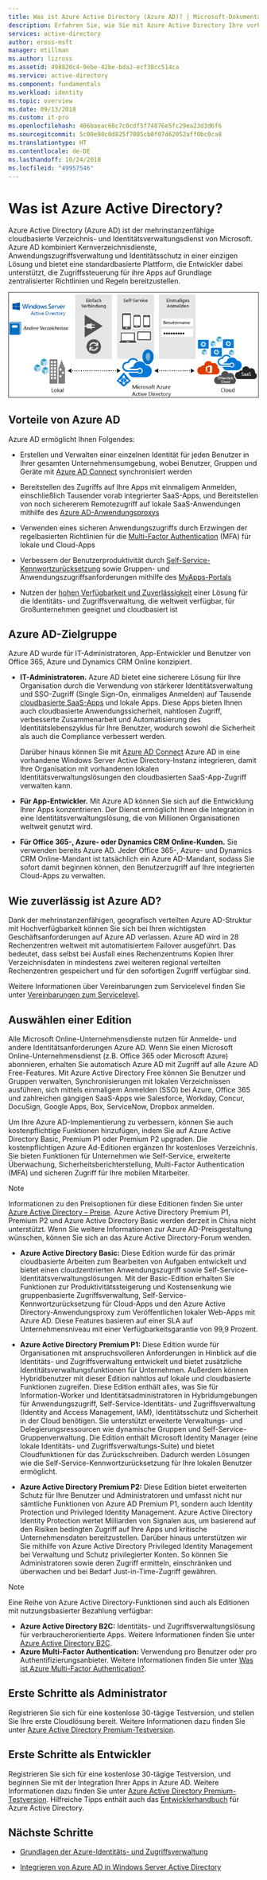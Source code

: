 ```yaml
---
title: Was ist Azure Active Directory (Azure AD)? | Microsoft-Dokumentation
description: Erfahren Sie, wie Sie mit Azure Active Directory Ihre vorhandenen lokalen Identitäten in die Cloud erweitern und in Azure AD integrierte Apps entwickeln.
services: active-directory
author: eross-msft
manager: mtillman
ms.author: lizross
ms.assetid: 498820c4-9ebe-42be-bda2-ecf38cc514ca
ms.service: active-directory
ms.component: fundamentals
ms.workload: identity
ms.topic: overview
ms.date: 09/13/2018
ms.custom: it-pro
ms.openlocfilehash: 406baeac60c7c0cdf5f74876e5fc29ea23d3d6f6
ms.sourcegitcommit: 5c00e98c0d825f7005cb0f07d62052aff0bc0ca8
ms.translationtype: HT
ms.contentlocale: de-DE
ms.lasthandoff: 10/24/2018
ms.locfileid: "49957546"
---
```

# <a name="what-is-azure-active-directory"></a>Was ist Azure Active Directory?
Azure Active Directory (Azure AD) ist der mehrinstanzenfähige cloudbasierte Verzeichnis- und Identitätsverwaltungsdienst von Microsoft. Azure AD kombiniert Kernverzeichnisdienste, Anwendungszugriffsverwaltung und Identitätsschutz in einer einzigen Lösung und bietet eine standardbasierte Plattform, die Entwickler dabei unterstützt, die Zugriffssteuerung für ihre Apps auf Grundlage zentralisierter Richtlinien und Regeln bereitzustellen.

![Azure AD Connect-Stapel](./media/active-directory-whatis/Azure_Active_Directory.png)

## <a name="benefits-of-azure-ad"></a>Vorteile von Azure AD
Azure AD ermöglicht Ihnen Folgendes:

-   Erstellen und Verwalten einer einzelnen Identität für jeden Benutzer in Ihrer gesamten Unternehmensumgebung, wobei Benutzer, Gruppen und Geräte mit [Azure AD Connect](../connect/active-directory-aadconnect.md) synchronisiert werden

-   Bereitstellen des Zugriffs auf Ihre Apps mit einmaligem Anmelden, einschließlich Tausender vorab integrierter SaaS-Apps, und Bereitstellen von noch sichererem Remotezugriff auf lokale SaaS-Anwendungen mithilfe des [Azure AD-Anwendungsproxys](../manage-apps/application-proxy.md)

-   Verwenden eines sicheren Anwendungszugriffs durch Erzwingen der regelbasierten Richtlinien für die [Multi-Factor Authentication](../authentication/concept-mfa-howitworks.md) (MFA) für lokale und Cloud-Apps

-   Verbessern der Benutzerproduktivität durch [Self-Service-Kennwortzurücksetzung](../user-help/user-help-reset-password.md) sowie Gruppen- und Anwendungszugriffsanforderungen mithilfe des [MyApps-Portals](../user-help/active-directory-saas-access-panel-introduction.md)

-   Nutzen der [hohen Verfügbarkeit und Zuverlässigkeit](https://docs.microsoft.com/azure/architecture/checklist/availability) einer Lösung für die Identitäts- und Zugriffsverwaltung, die weltweit verfügbar, für Großunternehmen geeignet und cloudbasiert ist

## <a name="who-uses-azure-ad"></a>Azure AD-Zielgruppe
Azure AD wurde für IT-Administratoren, App-Entwickler und Benutzer von Office 365, Azure und Dynamics CRM Online konzipiert.

- **IT-Administratoren.** Azure AD bietet eine sicherere Lösung für Ihre Organisation durch die Verwendung von stärkerer Identitätsverwaltung und SSO-Zugriff (Single Sign-On, einmaliges Anmelden) auf Tausende [cloudbasierte SaaS-Apps](../saas-apps/tutorial-list.md) und lokale Apps. Diese Apps bieten Ihnen auch cloudbasierte Anwendungssicherheit, nahtlosen Zugriff, verbesserte Zusammenarbeit und Automatisierung des Identitätslebenszyklus für Ihre Benutzer, wodurch sowohl die Sicherheit als auch die Compliance verbessert werden.

    Darüber hinaus können Sie mit [Azure AD Connect](../connect/active-directory-aadconnect-get-started-express.md) Azure AD in eine vorhandene Windows Server Active Directory-Instanz integrieren, damit Ihre Organisation mit vorhandenen lokalen Identitätsverwaltungslösungen den cloudbasierten SaaS-App-Zugriff verwalten kann.

- **Für App-Entwickler.** Mit Azure AD können Sie sich auf die Entwicklung Ihrer Apps konzentrieren. Der Dienst ermöglicht Ihnen die Integration in eine Identitätsverwaltungslösung, die von Millionen Organisationen weltweit genutzt wird.

- **Für Office 365-, Azure- oder Dynamics CRM Online-Kunden.** Sie verwenden bereits Azure AD. Jeder Office 365-, Azure- und Dynamics CRM Online-Mandant ist tatsächlich ein Azure AD-Mandant, sodass Sie sofort damit beginnen können, den Benutzerzugriff auf Ihre integrierten Cloud-Apps zu verwalten.

## <a name="how-reliable-is-azure-ad"></a>Wie zuverlässig ist Azure AD?
Dank der mehrinstanzenfähigen, geografisch verteilten Azure AD-Struktur mit Hochverfügbarkeit können Sie sich bei Ihren wichtigsten Geschäftsanforderungen auf Azure AD verlassen. Azure AD wird in 28 Rechenzentren weltweit mit automatisiertem Failover ausgeführt. Das bedeutet, dass selbst bei Ausfall eines Rechenzentrums Kopien Ihrer Verzeichnisdaten in mindestens zwei weiteren regional verteilten Rechenzentren gespeichert und für den sofortigen Zugriff verfügbar sind.

Weitere Informationen über Vereinbarungen zum Servicelevel finden Sie unter [Vereinbarungen zum Servicelevel](https://azure.microsoft.com/support/legal/sla/).

## <a name="choose-an-edition"></a>Auswählen einer Edition
Alle Microsoft Online-Unternehmensdienste nutzen für Anmelde- und andere Identitätsanforderungen Azure AD. Wenn Sie einen Microsoft Online-Unternehmensdienst (z.B. Office 365 oder Microsoft Azure) abonnieren, erhalten Sie automatisch Azure AD mit Zugriff auf alle Azure AD Free-Features. Mit Azure Active Directory Free können Sie Benutzer und Gruppen verwalten, Synchronisierungen mit lokalen Verzeichnissen ausführen, sich mittels einmaligem Anmelden (SSO) bei Azure, Office 365 und zahlreichen gängigen SaaS-Apps wie Salesforce, Workday, Concur, DocuSign, Google Apps, Box, ServiceNow, Dropbox anmelden. 

Um Ihre Azure AD-Implementierung zu verbessern, können Sie auch kostenpflichtige Funktionen hinzufügen, indem Sie auf Azure Active Directory Basic, Premium P1 oder Premium P2 upgraden. Die kostenpflichtigen Azure Ad-Editionen ergänzen Ihr kostenloses Verzeichnis. Sie bieten Funktionen für Unternehmen wie Self-Service, erweiterte Überwachung, Sicherheitsberichterstellung, Multi-Factor Authentication (MFA) und sicheren Zugriff für Ihre mobilen Mitarbeiter.

> [!NOTE]
> Informationen zu den Preisoptionen für diese Editionen finden Sie unter [Azure Active Directory – Preise](https://azure.microsoft.com/pricing/details/active-directory/). Azure Active Directory Premium P1, Premium P2 und Azure Active Directory Basic werden derzeit in China nicht unterstützt. Wenn Sie weitere Informationen zur Azure AD-Preisgestaltung wünschen, können Sie sich an das Azure Active Directory-Forum wenden.

- **Azure Active Directory Basic:** Diese Edition wurde für das primär cloudbasierte Arbeiten zum Bearbeiten von Aufgaben entwickelt und bietet einen cloudzentrierten Anwendungszugriff sowie Self-Service-Identitätsverwaltungslösungen. Mit der Basic-Edition erhalten Sie Funktionen zur Produktivitätssteigerung und Kostensenkung wie gruppenbasierte Zugriffsverwaltung, Self-Service-Kennwortzurücksetzung für Cloud-Apps und den Azure Active Directory-Anwendungsproxy zum Veröffentlichen lokaler Web-Apps mit Azure AD. Diese Features basieren auf einer SLA auf Unternehmensniveau mit einer Verfügbarkeitsgarantie von 99,9 Prozent.

- **Azure Active Directory Premium P1:** Diese Edition wurde für Organisationen mit anspruchsvolleren Anforderungen in Hinblick auf die Identitäts- und Zugriffsverwaltung entwickelt und bietet zusätzliche Identitätsverwaltungsfunktionen für Unternehmen. Außerdem können Hybridbenutzer mit dieser Edition nahtlos auf lokale und cloudbasierte Funktionen zugreifen. Diese Edition enthält alles, was Sie für Information-Worker und Identitätsadministratoren in Hybridumgebungen für Anwendungszugriff, Self-Service-Identitäts- und Zugriffsverwaltung (Identity and Access Management, IAM), Identitätsschutz und Sicherheit in der Cloud benötigen. Sie unterstützt erweiterte Verwaltungs- und Delegierungsressourcen wie dynamische Gruppen und Self-Service-Gruppenverwaltung. Die Edition enthält Microsoft Identity Manager (eine lokale Identitäts- und Zugriffsverwaltungs-Suite) und bietet Cloudfunktionen für das Zurückschreiben. Dadurch werden Lösungen wie die Self-Service-Kennwortzurücksetzung für Ihre lokalen Benutzer ermöglicht.

- **Azure Active Directory Premium P2:** Diese Edition bietet erweiterten Schutz für Ihre Benutzer und Administratoren und umfasst nicht nur sämtliche Funktionen von Azure AD Premium P1, sondern auch Identity Protection und Privileged Identity Management. Azure Active Directory Identity Protection wertet Milliarden von Signalen aus, um basierend auf den Risiken bedingten Zugriff auf Ihre Apps und kritische Unternehmensdaten bereitzustellen. Darüber hinaus unterstützen wir Sie mithilfe von Azure Active Directory Privileged Identity Management bei Verwaltung und Schutz privilegierter Konten. So können Sie Administratoren sowie deren Zugriff ermitteln, einschränken und überwachen und bei Bedarf Just-in-Time-Zugriff gewähren.  

> [!NOTE]
> Eine Reihe von Azure Active Directory-Funktionen sind auch als Editionen mit nutzungsbasierter Bezahlung verfügbar:<ul><li>**Azure Active Directory B2C:** Identitäts- und Zugriffsverwaltungslösung für verbraucherorientierte Apps. Weitere Informationen finden Sie unter [Azure Active Directory B2C](https://azure.microsoft.com/documentation/services/active-directory-b2c/).</li><li>**Azure Multi-Factor Authentication:** Verwendung pro Benutzer oder pro Authentifizierungsanbieter. Weitere Informationen finden Sie unter [Was ist Azure Multi-Factor Authentication?](../authentication/multi-factor-authentication.md).

## <a name="as-an-admin-how-do-i-get-started"></a>Erste Schritte als Administrator
Registrieren Sie sich für eine kostenlose 30-tägige Testversion, und stellen Sie Ihre erste Cloudlösung bereit. Weitere Informationen dazu finden Sie unter [Azure Active Directory Premium-Testversion](https://azure.microsoft.com/trial/get-started-active-directory/).

## <a name="as-a-developer-how-do-i-get-started"></a>Erste Schritte als Entwickler
Registrieren Sie sich für eine kostenlose 30-tägige Testversion, und beginnen Sie mit der Integration Ihrer Apps in Azure AD. Weitere Informationen dazu finden Sie unter [Azure Active Directory Premium-Testversion](https://azure.microsoft.com/trial/get-started-active-directory/). Hilfreiche Tipps enthält auch das [Entwicklerhandbuch](../develop/v1-overview.md) für Azure Active Directory.

## <a name="next-steps"></a>Nächste Schritte
- [Grundlagen der Azure-Identitäts- und Zugriffsverwaltung](identity-fundamentals.md)

- [Integrieren von Azure AD in Windows Server Active Directory](../hybrid/how-to-connect-install-express.md)
